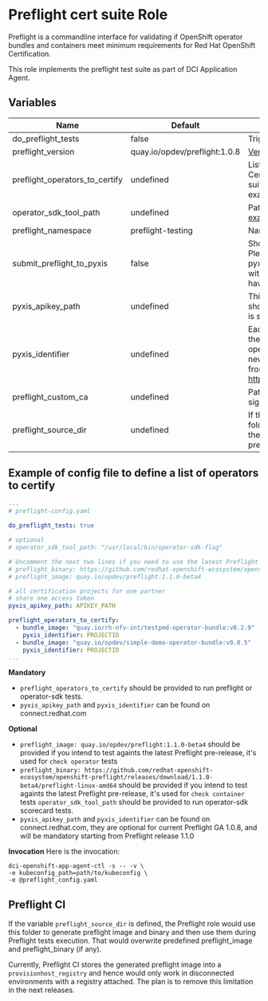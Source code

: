 # Preflight cert suite Role

Preflight is a commandline interface for validating if OpenShift operator bundles and containers meet minimum requirements for Red Hat OpenShift Certification.

This role implements the preflight test suite as part of DCI Application Agent.

## Variables

Name                               | Default                                              | Description
---------------------------------- | ---------------------------------------------------- | -------------------------------------------------------------
do\_preflight\_tests               | false                                                | Trigger to activate the preflight tests
preflight\_version                 | quay.io/opdev/preflight:1.0.8                        | [Version of Preflight Cert Suite to run](https://quay.io/repository/opdev/preflight?tab=tags)
preflight\_operators\_to\_certify  | undefined                                            | List of operators to be checked for certification with Preflight Cert Suite. This variable is mandatory to run Preflight cert suite. Please check [example_preflight_config.yaml](#example-of-config-file-to-define-a-list-of-operators-to-certify) for the example.
operator\_sdk\_tool\_path          | undefined                                            | Path to operator-sdk binary, optional. Please check [example_preflight_config.yaml](#example-of-config-file-to-define-a-list-of-operators-to-certify) for the example.
preflight\_namespace               | preflight-testing                                    | Namespace to use for preflight tests
submit\_preflight\_to\_pyxis       | false                                                | Should be set to true to submit Preflight results to Pyxis. Please do not forget to provide Pyxis credentials: pyxis\_apikey\_path with Pyxis token (shared for all projects within one client) and pyxis\_identifier (each operator should have its own certification project with the unique identifier).
pyxis\_apikey\_path                | undefined                                            | This is a path to file that contains partner's token. Parner should generate this token in connect.redhat.com. The token is shared for all projects within one partner.
pyxis\_identifier                  | undefined                                            | Each operator should have its own certification project with the unique identifier. If the partner has to certify two operators, he has to create two certification projects. Once a new cert project is created, the identifier could be extracted from the project url: https://connect.redhat.com/projects/pyxis_identifier/overview
preflight\_custom\_ca              | undefined                                            | Path of custom ca.crt. Used to test operator stored in a self signed registry
preflight\_source\_dir             | undefined                                            | If this variable is defined, the Preflight role would use this folder to generate preflight image and binary and then use them during Preflight tests execution. That would overwrite predefined preflight_image and preflight_binary (if any).



## Example of config file to define a list of operators to certify

```yaml
---
# preflight-config.yaml

do_preflight_tests: true

# optional
# operator_sdk_tool_path: "/usr/local/bin/operator-sdk-flag"

# Uncomment the next two lines if you need to use the latest Preflight pre-release:
# preflight_binary: https://github.com/redhat-openshift-ecosystem/openshift-preflight/releases/download/1.1.0-beta4/preflight-linux-amd64
# preflight_image: quay.io/opdev/preflight:1.1.0-beta4

# all certification projects for one partner
# share one access token
pyxis_apikey_path: APIKEY_PATH

preflight_operators_to_certify:
  - bundle_image: "quay.io/rh-nfv-int/testpmd-operator-bundle:v0.2.9"
    pyxis_identifier: PROJECTID
  - bundle_image: "quay.io/opdev/simple-demo-operator-bundle:v0.0.5"
    pyxis_identifier: PROJECTID
...
```

**Mandatory**
- `preflight_operators_to_certify` should be provided to run preflight or operator-sdk tests.
- `pyxis_apikey_path` and `pyxis_identifier` can be found on connect.redhat.com


**Optional**

- `preflight_image: quay.io/opdev/preflight:1.1.0-beta4` should be provided if you intend to test againts the latest Preflight pre-release, it's used for `check operator` tests
- `preflight_binary: https://github.com/redhat-openshift-ecosystem/openshift-preflight/releases/download/1.1.0-beta4/preflight-linux-amd64` should be provided if you intend to test againts the latest Preflight pre-release, it's used for `check container` tests
`operator_sdk_tool_path` should be provided to run operator-sdk scorecard tests.
- `pyxis_apikey_path` and `pyxis_identifier` can be found on connect.redhat.com, they are optional for current Preflight GA 1.0.8, and will be mandatory starting from Preflight release 1.1.0

**Invocation**
Here is the invocation:

```console
dci-openshift-app-agent-ctl -s -- -v \
-e kubeconfig_path=path/to/kubeconfig \
-e @preflight_config.yaml
```

## Preflight CI

If the variable `preflight_source_dir` is defined, the Preflight role would use this folder to generate preflight image and binary and then use them during Preflight tests execution. That would overwrite predefined preflight_image and preflight_binary (if any).

Currently, Preflight CI stores the generated preflight image into a `provisionhost_registry` and hence would only work in disconnected environments with a registry attached. The plan is to remove this limitation in the next releases.
